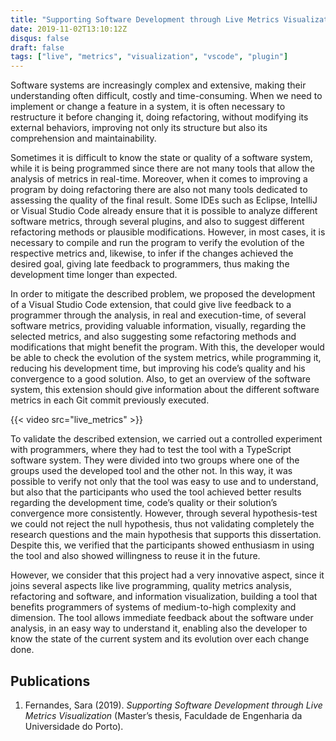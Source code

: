 ```yaml
---
title: "Supporting Software Development through Live Metrics Visualization"
date: 2019-11-02T13:10:12Z
disqus: false
draft: false
tags: ["live", "metrics", "visualization", "vscode", "plugin"]
---
```

Software systems are increasingly complex and extensive, making their understanding often difficult, costly and time-consuming. When we need to implement or change a feature in a system, it is often necessary to restructure it before changing it, doing refactoring, without modifying its external behaviors, improving not only its structure but also its comprehension and maintainability.

Sometimes it is difficult to know the state or quality of a software system, while it is being programmed since there are not many tools that allow the analysis of metrics in real-time. Moreover, when it comes to improving a program by doing refactoring there are also not many tools dedicated to assessing the quality of the final result. Some IDEs such as Eclipse, IntelliJ or Visual Studio Code already ensure that it is possible to analyze different software metrics, through several plugins, and also to suggest different refactoring methods or plausible modifications. However, in most cases, it is necessary to compile and run the program to verify the evolution of the respective metrics and, likewise, to infer if the changes achieved the desired goal, giving late feedback to programmers, thus making the development time longer than expected.

In order to mitigate the described problem, we proposed the development of a Visual Studio Code extension, that could give live feedback to a programmer through the analysis, in real and execution-time, of several software metrics, providing valuable information, visually, regarding the selected metrics, and also suggesting some refactoring methods and modifications that might benefit the program. With this, the developer would be able to check the evolution of the system metrics, while programming it, reducing his development time, but improving his code’s quality and his convergence to a good solution. Also, to get an overview of the software system, this extension should give information about the different software metrics in each Git commit previously executed.

{{< video src="live_metrics" >}}

To validate the described extension, we carried out a controlled experiment with programmers, where they had to test the tool with a TypeScript software system. They were divided into two groups where one of the groups used the developed tool and the other not. In this way, it was possible to verify not only that the tool was easy to use and to understand, but also that the participants who used the tool achieved better results regarding the development time, code’s quality or their solution’s convergence more consistently. However, through several hypothesis-test we could not reject the null hypothesis, thus not validating completely the research questions and the main hypothesis that supports this dissertation. Despite this, we verified that the participants showed enthusiasm in using the tool and also showed willingness to reuse it in the future.

However, we consider that this project had a very innovative aspect, since it joins several aspects like live programming, quality metrics analysis, refactoring and software, and information visualization, building a tool that benefits programmers of systems of medium-to-high complexity and dimension. The tool allows immediate feedback about the software under analysis, in an easy way to understand it, enabling also the developer to know the state of the current system and its evolution over each change done.

## Publications

  1. Fernandes, Sara (2019). *Supporting Software Development through Live Metrics Visualization* (Master’s thesis, Faculdade de Engenharia da Universidade do Porto).